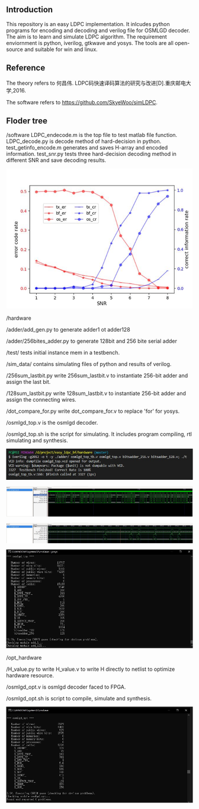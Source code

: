 ## Introduction
This repository is an easy LDPC implementation. It inlcudes python programs for encoding and decoding and verilog file for OSMLGD decoder. The aim is to learn and simulate LDPC algorithm. The requirement enviornment is python, iverilog, gtkwave and yosys. The tools are all open-source and suitable for win and linux. 

## Reference
The theory refers to 何昌伟. LDPC码快速译码算法的研究与改进[D].重庆邮电大学,2016.

The software refers to https://github.com/SkyeWoo/simLDPC.

## Floder tree
/software
LDPC_endecode.m is the top file to test matlab file function.
LDPC_decode.py is decode method of hard-decision in python.
test_getinfo_encode.m generates and saves H-array and encoded information.
test_snr.py tests three hard-decision decoding method in different SNR and save decoding results.

![SNR](./software/software_sim.jpg)

/hardware

/adder/add_gen.py to generate adder1 ot adder128

/adder/256bites_adder.py to generate 128bit and 256 bite serial adder

/test/ tests initial instance mem in a testbench.

/sim_data/ contains simulating files of python and results of verilog.

/256sum_lastbit.py write 256sum_lastbit.v to instantiate 256-bit adder and assign the last bit.

/128sum_lastbit.py write 128sum_lastbit.v to instantiate 256-bit adder and assign the connecting wires.

/dot_compare_for.py write dot_compare_for.v to replace 'for' for yosys.

/osmlgd_top.v is the osmlgd decoder.

/osmlgd_top.sh is the script for simulating. It includes program compiling, rtl simulating and synthesis.

![rtl_simulation](./hardware/pic/sim.jpg)

![rtl_wave1](./hardware/pic/wave1.jpg)

![rtl_wave2](./hardware/pic/wave2.jpg)

![synthesis](./hardware/pic/syn.jpg)

/opt_hardware

/H_value.py to write H_value.v to write H directly to netlist to optimize hardware resource.

/osmlgd_opt.v is osmlgd decoder faced to FPGA.

/osmlgd_opt.sh is script to compile, simulate and synthesis.

![synthesis_opt](./opt_hardware/pic/syn_opt.jpg)
